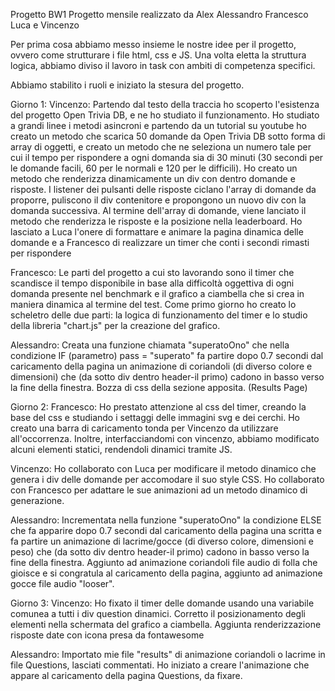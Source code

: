 Progetto BW1 Progetto mensile realizzato da Alex Alessandro Francesco Luca e Vincenzo

Per prima cosa abbiamo messo insieme le nostre idee per il progetto, ovvero come strutturare i file html, css e JS. Una volta eletta la struttura logica, abbiamo diviso il lavoro in task con ambiti di competenza specifici.

Abbiamo stabilito i ruoli e iniziato la stesura del progetto.

Giorno 1:
Vincenzo: Partendo dal testo della traccia ho scoperto l'esistenza del progetto Open Trivia DB, e ne ho studiato il funzionamento. Ho studiato a grandi linee i metodi asincroni e partendo da un tutorial su youtube ho creato un metodo che scarica 50 domande da Open Trivia DB sotto forma di array di oggetti, e creato un metodo che ne seleziona un numero tale per cui il tempo per rispondere a ogni domanda sia di 30 minuti (30 secondi per le domande facili, 60 per le normali e 120 per le difficili). Ho creato un metodo che renderizza dinamicamente un div con dentro domande e risposte. I listener dei pulsanti delle risposte ciclano l'array di domande da proporre, puliscono il div contenitore e propongono un nuovo div con la domanda successiva. Al termine dell'array di domande, viene lanciato il metodo che renderizza le risposte e la posizione nella leaderboard. Ho lasciato a Luca l'onere di formattare e animare la pagina dinamica delle domande e a Francesco di realizzare un timer che conti i secondi rimasti per rispondere

Francesco: Le parti del progetto a cui sto lavorando sono il timer che scandisce il tempo disponibile in base alla difficoltà oggettiva di ogni domanda presente nel benchmark e il grafico a ciambella che si crea in maniera dinamica al termine del test. Come primo giorno ho creato lo scheletro delle due parti: la logica di funzionamento del timer e lo studio della libreria "chart.js" per la creazione del grafico.

Alessandro: Creata una funzione chiamata "superatoOno" che nella condizione IF (parametro) pass = "superato" fa partire dopo 0.7 secondi dal caricamento della pagina un animazione di coriandoli (di diverso colore e dimensioni) che (da sotto div dentro header-il primo) cadono in basso verso la fine della finestra. Bozza di css della sezione apposita. (Results Page)

Giorno 2:
Francesco: Ho prestato attenzione al css del timer, creando la base del css e studiando i settaggi delle immagini svg e dei cerchi. Ho creato una barra di caricamento tonda per Vincenzo da utilizzare all'occorrenza. Inoltre, interfacciandomi con vincenzo, abbiamo modificato alcuni elementi statici, rendendoli dinamici tramite JS.

Vincenzo: Ho collaborato con Luca per modificare il metodo dinamico che genera i div delle domande per accomodare il suo style CSS. Ho collaborato con Francesco per adattare le sue animazioni ad un metodo dinamico di generazione.

Alessandro: Incrementata nella funzione "superatoOno" la condizione ELSE che fa apparire dopo 0.7 secondi dal caricamento della pagina una scritta e fa partire un animazione di lacrime/gocce (di diverso colore, dimensioni e peso) che (da sotto div dentro header-il primo) cadono in basso verso la fine della finestra. Aggiunto ad animazione coriandoli file audio di folla che gioisce e si congratula al caricamento della pagina, aggiunto ad animazione gocce file audio "looser". 

Giorno 3:
Vincenzo: Ho fixato il timer delle domande usando una variabile comunea a tutti i div question dinamici. Corretto il posizionamento degli elementi nella schermata del grafico a ciambella. Aggiunta renderizzazione risposte date con icona presa da fontawesome

Alessandro: Importato mie file "results" di animazione coriandoli o lacrime in file Questions, lasciati commentati. Ho iniziato a creare l'animazione che appare al caricamento della pagina Questions, da fixare.

